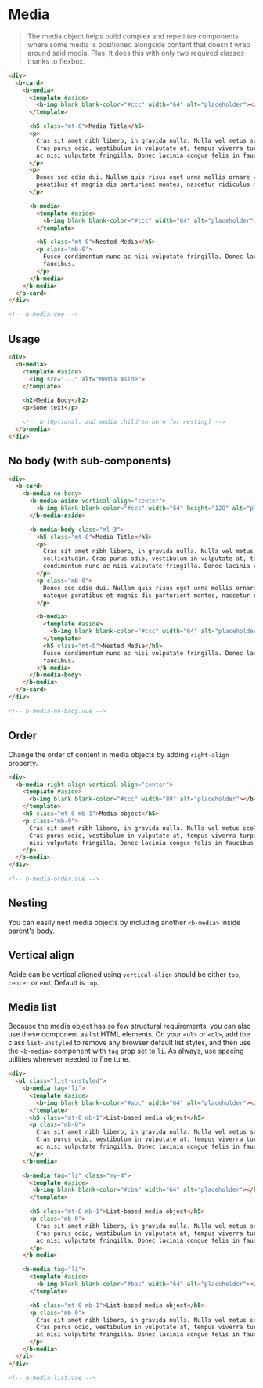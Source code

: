 # Media

> The media object helps build complex and repetitive components where some media is positioned
> alongside content that doesn't wrap around said media. Plus, it does this with only two required
> classes thanks to flexbox.

```html
<div>
  <b-card>
    <b-media>
      <template #aside>
        <b-img blank blank-color="#ccc" width="64" alt="placeholder"></b-img>
      </template>

      <h5 class="mt-0">Media Title</h5>
      <p>
        Cras sit amet nibh libero, in gravida nulla. Nulla vel metus scelerisque ante sollicitudin.
        Cras purus odio, vestibulum in vulputate at, tempus viverra turpis. Fusce condimentum nunc
        ac nisi vulputate fringilla. Donec lacinia congue felis in faucibus.
      </p>
      <p>
        Donec sed odio dui. Nullam quis risus eget urna mollis ornare vel eu leo. Cum sociis natoque
        penatibus et magnis dis parturient montes, nascetur ridiculus mus.
      </p>

      <b-media>
        <template #aside>
          <b-img blank blank-color="#ccc" width="64" alt="placeholder"></b-img>
        </template>

        <h5 class="mt-0">Nested Media</h5>
        <p class="mb-0">
          Fusce condimentum nunc ac nisi vulputate fringilla. Donec lacinia congue felis in
          faucibus.
        </p>
      </b-media>
    </b-media>
  </b-card>
</div>

<!-- b-media.vue -->
```

## Usage

```html
<div>
  <b-media>
    <template #aside>
      <img src="..." alt="Media Aside">
    </template>

    <h2>Media Body</h2>
    <p>Some text</p>

    <!-- b-[Optional: add media children here for nesting] -->
  </b-media>
</div>
```

## No body (with sub-components)

```html
<div>
  <b-card>
    <b-media no-body>
      <b-media-aside vertical-align="center">
        <b-img blank blank-color="#ccc" width="64" height="128" alt="placeholder"></b-img>
      </b-media-aside>

      <b-media-body class="ml-3">
        <h5 class="mt-0">Media Title</h5>
        <p>
          Cras sit amet nibh libero, in gravida nulla. Nulla vel metus scelerisque ante
          sollicitudin. Cras purus odio, vestibulum in vulputate at, tempus viverra turpis. Fusce
          condimentum nunc ac nisi vulputate fringilla. Donec lacinia congue felis in faucibus.
        </p>
        <p class="mb-0">
          Donec sed odio dui. Nullam quis risus eget urna mollis ornare vel eu leo. Cum sociis
          natoque penatibus et magnis dis parturient montes, nascetur ridiculus mus.
        </p>

        <b-media>
          <template #aside>
            <b-img blank blank-color="#ccc" width="64" alt="placeholder"></b-img>
          </template>
          <h5 class="mt-0">Nested Media</h5>
          Fusce condimentum nunc ac nisi vulputate fringilla. Donec lacinia congue felis in
          faucibus.
        </b-media>
      </b-media-body>
    </b-media>
  </b-card>
</div>

<!-- b-media-no-body.vue -->
```

## Order

Change the order of content in media objects by adding `right-align` property.

```html
<div>
  <b-media right-align vertical-align="center">
    <template #aside>
      <b-img blank blank-color="#ccc" width="80" alt="placeholder"></b-img>
    </template>
    <h5 class="mt-0 mb-1">Media object</h5>
    <p class="mb-0">
      Cras sit amet nibh libero, in gravida nulla. Nulla vel metus scelerisque ante sollicitudin.
      Cras purus odio, vestibulum in vulputate at, tempus viverra turpis. Fusce condimentum nunc ac
      nisi vulputate fringilla. Donec lacinia congue felis in faucibus.
    </p>
  </b-media>
</div>

<!-- b-media-order.vue -->
```

## Nesting

You can easily nest media objects by including another `<b-media>` inside parent's body.

## Vertical align

Aside can be vertical aligned using `vertical-align` should be either `top`, `center` or `end`.
Default is `top`.

## Media list

Because the media object has so few structural requirements, you can also use these component as
list HTML elements. On your `<ul>` or `<ol>`, add the class `list-unstyled` to remove any browser
default list styles, and then use the `<b-media>` component with `tag` prop set to `li`. As always,
use spacing utilities wherever needed to fine tune.

```html
<div>
  <ul class="list-unstyled">
    <b-media tag="li">
      <template #aside>
        <b-img blank blank-color="#abc" width="64" alt="placeholder"></b-img>
      </template>
      <h5 class="mt-0 mb-1">List-based media object</h5>
      <p class="mb-0">
        Cras sit amet nibh libero, in gravida nulla. Nulla vel metus scelerisque ante sollicitudin.
        Cras purus odio, vestibulum in vulputate at, tempus viverra turpis. Fusce condimentum nunc
        ac nisi vulputate fringilla. Donec lacinia congue felis in faucibus.
      </p>
    </b-media>

    <b-media tag="li" class="my-4">
      <template #aside>
       <b-img blank blank-color="#cba" width="64" alt="placeholder"></b-img>
      </template>

      <h5 class="mt-0 mb-1">List-based media object</h5>
      <p class="mb-0">
        Cras sit amet nibh libero, in gravida nulla. Nulla vel metus scelerisque ante sollicitudin.
        Cras purus odio, vestibulum in vulputate at, tempus viverra turpis. Fusce condimentum nunc
        ac nisi vulputate fringilla. Donec lacinia congue felis in faucibus.
      </p>
    </b-media>

    <b-media tag="li">
      <template #aside>
        <b-img blank blank-color="#bac" width="64" alt="placeholder"></b-img>
      </template>

      <h5 class="mt-0 mb-1">List-based media object</h5>
      <p class="mb-0">
        Cras sit amet nibh libero, in gravida nulla. Nulla vel metus scelerisque ante sollicitudin.
        Cras purus odio, vestibulum in vulputate at, tempus viverra turpis. Fusce condimentum nunc
        ac nisi vulputate fringilla. Donec lacinia congue felis in faucibus.
      </p>
    </b-media>
  </ul>
</div>

<!-- b-media-list.vue -->
```

<!-- Component reference added automatically from component package.json -->

